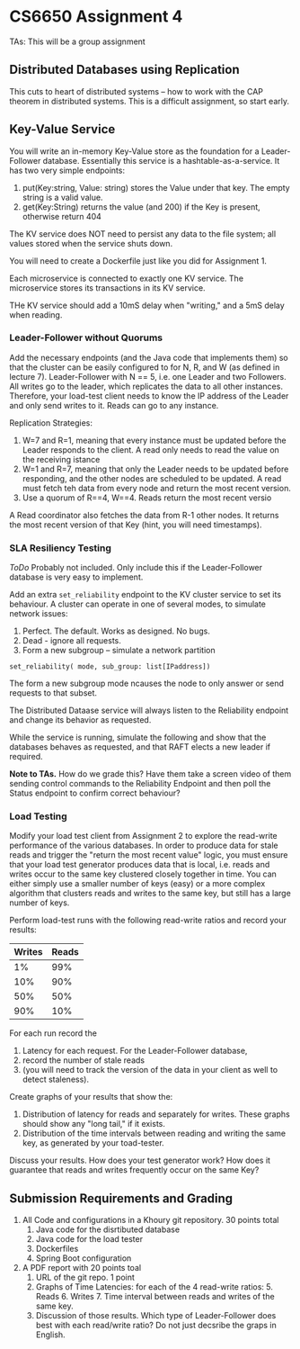 # CS6650 Assignment 4

TAs: This will be a group assignment

## Distributed Databases using Replication

This cuts to heart of distributed systems – how to work with the CAP theorem in distributed systems. 
This is a difficult assignment, so start early.


## Key-Value Service

You will write an in-memory Key-Value store as the foundation for a Leader-Follower database.
Essentially this service is a hashtable-as-a-service.
It has two very simple endpoints:
1. put(Key:string, Value: string)  stores the Value under that key. The empty string is a valid value.
2. get(Key:String)  returns the value (and 200) if the Key is present, otherwise return 404

The KV service does NOT need to persist any data to the file system; all values stored when the service shuts down.

You will need to create a Dockerfile just like you did for Assignment 1.

Each microservice is connected to exactly one KV service.
The microservice stores its transactions in its KV service.

THe KV service should add a 10mS delay when "writing,"  and a 5mS delay when reading.

### Leader-Follower without Quorums
Add the necessary endpoints (and the Java code that implements them) so that the cluster can be easily configured to
for N, R, and W (as defined in lecture 7). 
Leader-Follower with N == 5, i.e. one Leader and two Followers.
All writes go to the leader, which replicates the data to all other instances.
Therefore, your load-test client needs to know the IP address of the Leader and only send writes to it.
Reads can go to any instance.

Replication Strategies:
1. W=7 and R=1, meaning that every instance must be updated before the Leader responds to the client. A read only needs to read the value on the receiving istance
2. W=1 and R=7, meaning that only the Leader needs to be updated before responding, and the other nodes are scheduled to be updated. A read must fetch teh data from every node and return the most recent version.
3. Use a quorum of R==4, W==4. Reads return the most recent versio

A Read coordinator also fetches the data from R-1 other nodes. It returns the most recent version of that Key (hint, you
will need timestamps).



### SLA Resiliency Testing
*ToDo* Probably not included. Only include this if the Leader-Follower database is
very easy to implement.

Add an extra `set_reliability` endpoint to the KV cluster service to set its behaviour.
A cluster can operate in one of several modes, to simulate network issues:
1. Perfect. The default. Works as designed. No bugs.
2. Dead - ignore all requests.
3. Form a new subgroup – simulate a network partition

`set_reliability( mode, sub_group: list[IPaddress])`

The form a new subgroup mode ncauses the node to only answer or send requests to that subset.

The Distributed Dataase service will always listen to the Reliability endpoint and change its behavior as requested.

While the service is running, simulate the following and show that the databases behaves as requested, and that RAFT elects
a new leader if required.

**Note to TAs.** How do we grade this? Have them take a screen video of them sending control commands to the Reliability
Endpoint and then poll the Status endpoint to confirm correct behaviour?


### Load Testing

Modify your load test client from Assignment 2 to explore the read-write performance of the various databases. 
In order to produce data for stale reads and trigger the "return the most recent value" logic,
you must ensure that your load test generator produces data that is local,
i.e. reads and writes occur to the same key clustered closely together
in time.
You can either simply use a smaller number of keys (easy) or a more complex algorithm that clusters reads and writes
to the same key, but still has a large number of keys.

Perform load-test runs with the following read-write ratios and record your results:

| Writes | Reads |
|--------|-------|
| 1%     | 99%   |
| 10%    | 90%   |
| 50%    | 50%   |
| 90%    | 10%   |

For each run record the
1. Latency for each request.
For the Leader-Follower database,
2. record the number of stale reads
3. (you will need to track the version of the data in your client as well to detect staleness).

Create graphs of your results that show the:
1. Distribution of latency for reads and separately for writes.
These graphs should show any "long tail," if it exists.
2. Distribution of the time intervals between reading and writing the same key,
as generated by your toad-tester.

Discuss your results. How does your test generator work? How does it guarantee that reads and writes frequently occur on the same Key?

## Submission Requirements and Grading

1. All Code and configurations in a Khoury git repository.  30 points total
   1. Java code for the disrtibuted database
   2. Java code for the load tester
   2. Dockerfiles
   3. Spring Boot configuration
2. A PDF report with 20 points toal
   1. URL of the git repo.  1 point
   2. Graphs of Time Latencies: for each of the 4 read-write ratios:
      5. Reads
      6. Writes
      7. Time interval between reads and writes of the same key.
   3. Discussion of those results.
   Which type of Leader-Follower does best with each read/write ratio?
   Do not just decsribe the graps in English.







